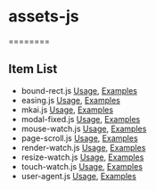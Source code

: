 # assets-js

========

## Item List

- bound-rect.js
[Usage](/readme/bound-rect.md), [Examples](/examples/bound-rect.html)
- easing.js
[Usage](/readme/easing.md), [Examples](/examples/easing.html)
- mkai.js
[Usage](/readme/mkai.md), [Examples](/examples/mkai.html)
- modal-fixed.js
[Usage](/readme/modal-fixed.md), [Examples](/examples/modal-fixed.html)
- mouse-watch.js
[Usage](/readme/mouse-watch.md), [Examples](/examples/mouse-watch.html)
- page-scroll.js
[Usage](/readme/page-scroll.md), [Examples](/examples/page-scroll.html)
- render-watch.js
[Usage](/readme/render-watch.md), [Examples](/examples/render-watch.html)
- resize-watch.js
[Usage](/readme/resize-watch.md), [Examples](/examples/resize-watch.html)
- touch-watch.js
[Usage](/readme/touch-watch.md), [Examples](/examples/touch-watch.html)
- user-agent.js
[Usage](/readme/user-agent.md), [Examples](/examples/user-agent.html)
